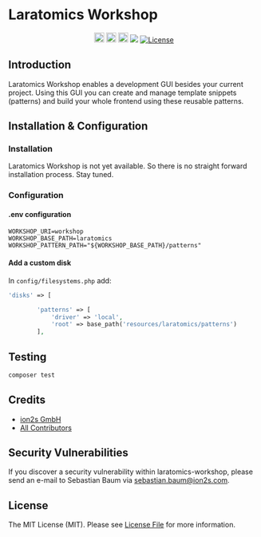<p align="center">
<h1>Laratomics Workshop</h1>
</p>

<p align="center">
<a href="https://github.com/poolingpeople/laratomics-workshop/releases"><img class="confluence-embedded-image confluence-external-resource" src="https://img.shields.io/github/release-pre/poolingpeople/laratomics-workshop.svg" data-image-src="https://img.shields.io/github/release-pre/poolingpeople/laratomics-workshop.svg" height="20"></a>
<a href="https://travis-ci.org/poolingpeople/laratomics-workshop"><img class="confluence-embedded-image confluence-external-resource" src="https://img.shields.io/travis/poolingpeople/laratomics-workshop/master.svg" data-image-src="https://img.shields.io/travis/poolingpeople/laratomics-workshop/master.svg" height="20"></a>
<a href="https://codecov.io/gh/poolingpeople/laratomics-workshop"><img class="confluence-embedded-image confluence-external-resource" src="https://img.shields.io/codecov/c/github/poolingpeople/laratomics-workshop/master.svg" data-image-src="https://img.shields.io/codecov/c/github/poolingpeople/laratomics-workshop/master.svg" height="20"></a>
<img src="https://img.shields.io/david/poolingpeople/laratomics-workshop.svg">
<a href="https://packagist.org/packages/poolingpeople/laratomics-workshop"><img src="https://img.shields.io/github/license/mashape/apistatus.svg" alt="License"></a>
</p>

## Introduction
Laratomics Workshop enables a development GUI besides your current project.
Using this GUI you can create and manage template snippets (patterns) and build your whole frontend
using these reusable patterns.

## Installation & Configuration

### Installation
Laratomics Workshop is not yet available. So there is no straight forward installation process.
Stay tuned.

### Configuration
#### .env configuration
```
WORKSHOP_URI=workshop
WORKSHOP_BASE_PATH=laratomics
WORKSHOP_PATTERN_PATH="${WORKSHOP_BASE_PATH}/patterns"
```

#### Add a custom disk
In `config/filesystems.php` add:
```php
'disks' => [

        'patterns' => [
            'driver' => 'local',
            'root' => base_path('resources/laratomics/patterns')
        ],
```

## Testing
``` bash
composer test
```

## Credits
* [ion2s GmbH](https://github.com/poolingpeople)
* [All Contributors](https://github.com/poolingpeople/laratomics-workshop/graphs/contributors)

## Security Vulnerabilities
If you discover a security vulnerability within laratomics-workshop, please send an e-mail to Sebastian Baum via [sebastian.baum@ion2s.com](mailto:sebastian.baum@ion2s.com).

## License
The MIT License (MIT). Please see [License File](LICENSE.md) for more information.
